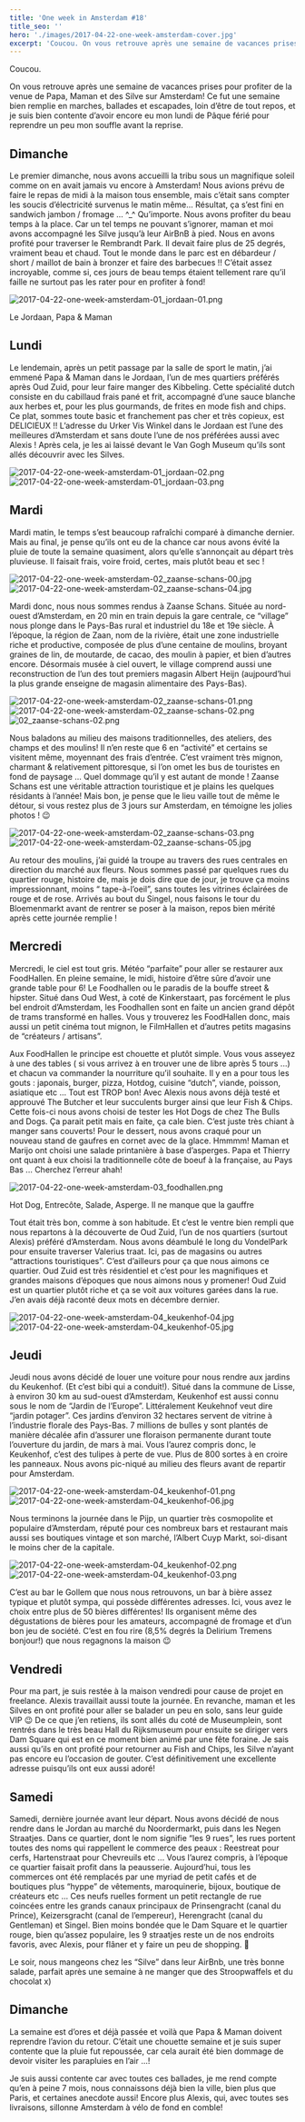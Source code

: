 ```yaml
---
title: 'One week in Amsterdam #18'
title_seo: ''
hero: './images/2017-04-22-one-week-amsterdam-cover.jpg'
excerpt: 'Coucou. On vous retrouve après une semaine de vacances prises pour profiter de la venue de Papa, Maman et des Silve sur Amsterdam! Ce fut une semaine bien remplie en marches, ballades et escapades, loin d’être de tout repos, et je suis bien contente d’avoir encore eu mon lundi de Pâque férié pour reprendre un'
---
```


Coucou.

On vous retrouve après une semaine de vacances prises pour profiter de la venue de Papa, Maman et des Silve sur Amsterdam! Ce fut une semaine bien remplie en marches, ballades et escapades, loin d’être de tout repos, et je suis bien contente d’avoir encore eu mon lundi de Pâque férié pour reprendre un peu mon souffle avant la reprise.

## Dimanche

Le premier dimanche, nous avons accueilli la tribu sous un magnifique soleil comme on en avait jamais vu encore à Amsterdam! Nous avions prévu de faire le repas de midi à la maison tous ensemble, mais c’était sans compter les soucis d’électricité survenus le matin même... Résultat, ça s’est fini en sandwich jambon / fromage ... ^\_^ Qu’importe. Nous avons profiter du beau temps à la place.
Car un tel temps ne pouvant s’ignorer, maman et moi avons accompagné les Silve jusqu’à leur AirBnB à pied. Nous en avons profité pour traverser le Rembrandt Park. Il devait faire plus de 25 degrés, vraiment beau et chaud. Tout le monde dans le parc est en débardeur / short / maillot de bain à bronzer et faire des barbecues !! C’était assez incroyable, comme si, ces jours de beau temps étaient tellement rare qu’il faille ne surtout pas les rater pour en profiter à fond!

<img alt="2017-04-22-one-week-amsterdam-01_jordaan-01.png" src="./images/2017-04-22-one-week-amsterdam-01_jordaan-01.png">

Le Jordaan, Papa & Maman

## Lundi

Le lendemain, après un petit passage par la salle de sport le matin, j’ai emmené Papa & Maman dans le Jordaan, l’un de mes quartiers préférés après Oud Zuid, pour leur faire manger des Kibbeling. Cette spécialité dutch consiste en du cabillaud frais pané et frit, accompagné d’une sauce blanche aux herbes et, pour les plus gourmands, de frites en mode fish and chips. Ce plat, sommes toute basic et franchement pas cher et très copieux, est DELICIEUX !! L’adresse du Urker Vis Winkel dans le Jordaan est l’une des meilleures d’Amsterdam et sans doute l’une de nos préférées aussi avec Alexis ! Après cela, je les ai laissé devant le Van Gogh Museum qu’ils sont allés découvrir avec les Silves.

<img alt="2017-04-22-one-week-amsterdam-01_jordaan-02.png" src="./images/2017-04-22-one-week-amsterdam-01_jordaan-02.png" title="Les fameux Kibbeling ❤️" />
<img alt="2017-04-22-one-week-amsterdam-01_jordaan-03.png" src="./images/2017-04-22-one-week-amsterdam-01_jordaan-03.png" title="Les jolies vues du Jordaan et l’église Westerkerk" />

## Mardi

Mardi matin, le temps s’est beaucoup rafraîchi comparé à dimanche dernier. Mais au final, je pense qu’ils ont eu de la chance car nous avons évité la pluie de toute la semaine quasiment, alors qu’elle s’annonçait au départ très pluvieuse. Il faisait frais, voire froid, certes, mais plutôt beau et sec !

<img alt="2017-04-22-one-week-amsterdam-02_zaanse-schans-00.jpg" src="./images/2017-04-22-one-week-amsterdam-02_zaanse-schans-00.jpg">
<img alt="2017-04-22-one-week-amsterdam-02_zaanse-schans-04.jpg" src="./images/2017-04-22-one-week-amsterdam-02_zaanse-schans-04.jpg">

Mardi donc, nous nous sommes rendus à Zaanse Schans. Située au nord-ouest d’Amsterdam, en 20 min en train depuis la gare centrale, ce “village” nous plonge dans le Pays-Bas rural et industriel du 18e et 19e siècle. À l’époque, la région de Zaan, nom de la rivière, était une zone industrielle riche et productive, composée de plus d’une centaine de moulins, broyant graines de lin, de moutarde, de cacao, des moulin à papier, et bien d’autres encore. Désormais musée à ciel ouvert, le village comprend aussi une reconstruction de l’un des tout premiers magasin Albert Heijn (aujpourd’hui la plus grande enseigne de magasin alimentaire des Pays-Bas).

<img alt="2017-04-22-one-week-amsterdam-02_zaanse-schans-01.png" src="./images/2017-04-22-one-week-amsterdam-02_zaanse-schans-01.png" title="Tout est tellement vert et jolie!" />
<img alt="2017-04-22-one-week-amsterdam-02_zaanse-schans-02.png" src="./images/2017-04-22-one-week-amsterdam-02_zaanse-schans-02.png">
<img alt="02_zaanse-schans-02.png" src="./images/02_zaanse-schans-02.png">

Nous baladons au milieu des maisons traditionnelles, des ateliers, des champs et des moulins! Il n’en reste que 6 en “activité” et certains se visitent même, moyennant des frais d’entrée. C’est vraiment très mignon, charmant & relativement pittoresque, si l’on omet les bus de touristes en fond de paysage ... Quel dommage qu’il y est autant de monde ! Zaanse Schans est une véritable attraction touristique et je plains les quelques résidants à l’année! Mais bon, je pense que le lieu vaille tout de même le détour, si vous restez plus de 3 jours sur Amsterdam, en témoigne les jolies photos ! 😉

<img alt="2017-04-22-one-week-amsterdam-02_zaanse-schans-03.png" src="./images/2017-04-22-one-week-amsterdam-02_zaanse-schans-03.png">
<img alt="2017-04-22-one-week-amsterdam-02_zaanse-schans-05.jpg" src="./images/2017-04-22-one-week-amsterdam-02_zaanse-schans-05.jpg">

Au retour des moulins, j’ai guidé la troupe au travers des rues centrales en direction du marché aux fleurs. Nous sommes passé par quelques rues du quartier rouge, histoire de, mais je dois dire que de jour, je trouve ça moins impressionnant, moins “ tape-à-l’oeil”, sans toutes les vitrines éclairées de rouge et de rose. Arrivés au bout du Singel, nous faisons le tour du Bloemenmarkt avant de rentrer se poser à la maison, repos bien mérité après cette journée remplie !

## Mercredi

Mercredi, le ciel est tout gris. Météo “parfaite” pour aller se restaurer aux FoodHallen. En pleine semaine, le midi, histoire d’être sûre d’avoir une grande table pour 6! Le Foodhallen ou le paradis de la bouffe street & hipster. Situé dans Oud West, à coté de Kinkerstaart, pas forcément le plus bel endroit d’Amsterdam, les Foodhallen sont en faite un ancien grand dépôt de trams transformé en halles. Vous y trouverez les FoodHallen donc, mais aussi un petit cinéma tout mignon, le FilmHallen et d’autres petits magasins de “créateurs / artisans”.

Aux FoodHallen le principe est chouette et plutôt simple. Vous vous asseyez à une des tables ( si vous arrivez à en trouver une de libre après 5 tours ...) et chacun va commander la nourriture qu’il souhaite. Il y en a pour tous les gouts : japonais, burger, pizza, Hotdog, cuisine “dutch”, viande, poisson, asiatique etc ... Tout est TROP bon! Avec Alexis nous avons déjà testé et approuvé The Butcher et leur succulents burger ainsi que leur Fish & Chips. Cette fois-ci nous avons choisi de tester les Hot Dogs de chez The Bulls and Dogs. Ça parait petit mais en faite, ça cale bien. C’est juste très chiant à manger sans couverts! Pour le dessert, nous avons craqué pour un nouveau stand de gaufres en cornet avec de la glace. Hmmmm!
Maman et Marijo ont choisi une salade printanière à base d’asperges. Papa et Thierry ont quant à eux choisi la traditionnelle côte de boeuf à la française, au Pays Bas ... Cherchez l’erreur ahah!

<img alt="2017-04-22-one-week-amsterdam-03_foodhallen.png" src="./images/2017-04-22-one-week-amsterdam-03_foodhallen.png">

Hot Dog, Entrecôte, Salade, Asperge. Il ne manque que la gauffre

Tout était très bon, comme à son habitude. Et c’est le ventre bien rempli que nous repartons à la découverte de Oud Zuid, l’un de nos quartiers (surtout Alexis) préféré d’Amsterdam. Nous avons déambulé le long du VondelPark pour ensuite traverser Valerius traat. Ici, pas de magasins ou autres “attractions touristiques”. C’est d’ailleurs pour ça que nous aimons ce quartier. Oud Zuid est très résidentiel et c’est pour les magnifiques et grandes maisons d’époques que nous aimons nous y promener! Oud Zuid est un quartier plutôt riche et ça se voit aux voitures garées dans la rue. J’en avais déjà raconté deux mots en décembre dernier.

<img alt="2017-04-22-one-week-amsterdam-04_keukenhof-04.jpg" src="./images/2017-04-22-one-week-amsterdam-04_keukenhof-04.jpg">
<img alt="2017-04-22-one-week-amsterdam-04_keukenhof-05.jpg" src="./images/2017-04-22-one-week-amsterdam-04_keukenhof-05.jpg">

## Jeudi

Jeudi nous avons décidé de louer une voiture pour nous rendre aux jardins du Keukenhof. (Et c’est bibi qui a conduit!). Situé dans la commune de Lisse, à environ 30 km au sud-ouest d’Amsterdam, Keukenhof est aussi connu sous le nom de “Jardin de l’Europe”. Littéralement Keukehnof veut dire “jardin potager”. Ces jardins d’environ 32 hectares servent de vitrine à l’industrie florale des Pays-Bas. 7 millions de bulles y sont plantés de manière décalée afin d’assurer une floraison permanente durant toute l’ouverture du jardin, de mars à mai. Vous l’aurez compris donc, le Keukenhof, c’est des tulipes à perte de vue. Plus de 800 sortes à en croire les panneaux. Nous avons pic-niqué au milieu des fleurs avant de repartir pour Amsterdam.

<img alt="2017-04-22-one-week-amsterdam-04_keukenhof-01.png" src="./images/2017-04-22-one-week-amsterdam-04_keukenhof-01.png">
<img alt="2017-04-22-one-week-amsterdam-04_keukenhof-06.jpg" src="./images/2017-04-22-one-week-amsterdam-04_keukenhof-06.jpg">

Nous terminons la journée dans le Pijp, un quartier très cosmopolite et populaire d’Amsterdam, réputé pour ces nombreux bars et restaurant mais aussi ses boutiques vintage et son marché, l’Albert Cuyp Markt, soi-disant le moins cher de la capitale.

<img alt="2017-04-22-one-week-amsterdam-04_keukenhof-02.png" src="./images/2017-04-22-one-week-amsterdam-04_keukenhof-02.png">
<img alt="2017-04-22-one-week-amsterdam-04_keukenhof-03.png" src="./images/2017-04-22-one-week-amsterdam-04_keukenhof-03.png">

C’est au bar le Gollem que nous nous retrouvons, un bar à bière assez typique et plutôt sympa, qui possède différentes adresses. Ici, vous avez le choix entre plus de 50 bières différentes! Ils organisent même des dégustations de bières pour les amateurs, accompagné de fromage et d’un bon jeu de société.
C’est en fou rire (8,5% degrés la Delirium Tremens bonjour!) que nous regagnons la maison 😉

## Vendredi

Pour ma part, je suis restée à la maison vendredi pour cause de projet en freelance. Alexis travaillait aussi toute la journée. En revanche, maman et les Silves en ont profité pour aller se balader un peu en solo, sans leur guide VIP 😉 De ce que j’en retiens, ils sont allés du coté de Museumplein, sont rentrés dans le très beau Hall du Rijksmuseum pour ensuite se diriger vers Dam Square qui est en ce moment bien animé par une fête foraine. Je sais aussi qu’ils en ont profité pour retourner au Fish and Chips, les Silve n’ayant pas encore eu l’occasion de gouter. C’est définitivement une excellente adresse puisqu’ils ont eux aussi adoré!

## Samedi

Samedi, dernière journée avant leur départ. Nous avons décidé de nous rendre dans le Jordan au marché du Noordermarkt, puis dans les Negen Straatjes. Dans ce quartier, dont le nom signifie “les 9 rues”, les rues portent toutes des noms qui rappellent le commerce des peaux : Reestreat pour cerfs, Hartenstraat pour Chevreuils etc ... Vous l’aurez compris, à l’époque ce quartier faisait profit dans la peausserie. Aujourd’hui, tous les commerces ont été remplacés par une myriad de petit cafés et de boutiques plus “hyppe” de vêtements, maroquinerie, bijoux, boutique de créateurs etc ...
Ces neufs ruelles forment un petit rectangle de rue coincées entre les grands canaux principaux de Prinsengracht (canal du Prince), Keizersgracht (canal de l’empereur), Herengracht (canal du Gentleman) et Singel. Bien moins bondée que le Dam Square et le quartier rouge, bien qu’assez populaire, les 9 straatjes reste un de nos endroits favoris, avec Alexis, pour flâner et y faire un peu de shopping. 🙂

Le soir, nous mangeons chez les “Silve” dans leur AirBnb, une très bonne salade, parfait après une semaine à ne manger que des Stroopwaffels et du chocolat x)

## Dimanche

La semaine est d’ores et déjà passée et voilà que Papa & Maman doivent reprendre l’avion du retour. C’était une chouette semaine et je suis super contente que la pluie fut repoussée, car cela aurait été bien dommage de devoir visiter les parapluies en l’air ...!

Je suis aussi contente car avec toutes ces ballades, je me rend compte qu’en à peine 7 mois, nous connaissons déjà bien la ville, bien plus que Paris, et certaines anecdote aussi! Encore plus Alexis, qui, avec toutes ses livraisons, sillonne Amsterdam à vélo de fond en comble!
